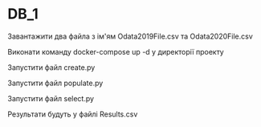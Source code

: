 # DB_1
Завантажити два файла з ім'ям Odata2019File.csv та Odata2020File.csv

Виконати команду docker-compose up -d у директорії проекту

Запустити файл сreate.py

Запустити файл populate.py

Запустити файл select.py

Результати будуть у файлі Results.csv
